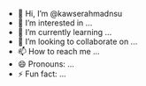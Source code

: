 - 👋 Hi, I’m @kawserahmadnsu
- 👀 I’m interested in ...
- 🌱 I’m currently learning ...
- 💞️ I’m looking to collaborate on ...
- 📫 How to reach me ...
- 😄 Pronouns: ...
- ⚡ Fun fact: ...

<!---
kawserahmadnsu/kawserahmadnsu is a ✨ special ✨ repository because its `README.md` (this file) appears on your GitHub profile.
You can click the Preview link to take a look at your changes.
--->
